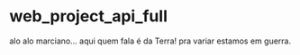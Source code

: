 # web_project_api_full

alo alo marciano... aqui quem fala é da Terra!
pra variar estamos em guerra.
